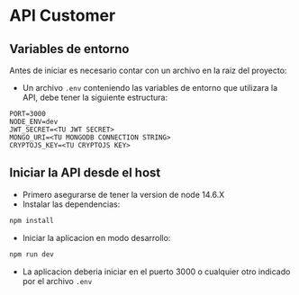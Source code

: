 # API Customer

## Variables de entorno

Antes de iniciar es necesario contar con un archivo en la raiz del proyecto:

- Un archivo `.env` conteniendo las variables de entorno que utilizara la API, debe tener la siguiente estructura:

```
PORT=3000
NODE_ENV=dev
JWT_SECRET=<TU JWT SECRET>
MONGO_URI=<TU MONGODB CONNECTION STRING>
CRYPTOJS_KEY=<TU CRYPTOJS KEY>
```

## Iniciar la API desde el host

- Primero asegurarse de tener la version de node 14.6.X
- Instalar las dependencias:

```sh
npm install
```

- Iniciar la aplicacion en modo desarrollo:

```sh
npm run dev
```

- La aplicacion deberia iniciar en el puerto 3000 o cualquier otro indicado por el archivo `.env`

